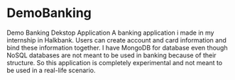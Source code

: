 # DemoBanking
Demo Banking Dekstop Application
A banking application i made in my internship in Halkbank. Users can create account and card information and bind these information together. I have MongoDB for
database even though NoSQL databases are not meant to be used in banking because of their structure. So this application is completely experimental and not meant to be
used in a real-life scenario.
